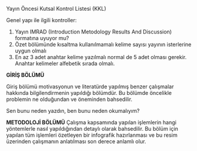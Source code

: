 Yayın Öncesi Kutsal Kontrol Listesi (KKL)

Genel yapı ile ilgili kontroller:

1. Yayın IMRAD (Introduction Metodology Results And Discussion) formatına uyuyor mu?
2. Özet bölümünde kısaltma kullanılmamalı kelime sayısı yayının isterlerine uygun olmalı
3. En az 3 adet anahtar kelime yazılmalı normal de 5 adet olması gerekir. Anahtar kelimeler alfebetik sırada olmalı.


**GİRİŞ BÖLÜMÜ**

Giriş bölümü motivasyonun ve literatürde yapılmış benzer çalışmalar hakkında bilgilendirmenin yapıldığı bölümdür. Bu bölümde öncelikle 
problemin ne olduğundan ve öneminden bahsedilir. 

Sen bunu neden yazdın, ben bunu neden okumalıyım?



**METODOLOJİ  BÖLÜMÜ**
Çalışma kapsamında yapılan işlemlerin hangi yöntemlerle nasıl yapıldığından detaylı olarak bahsedilir. Bu bölüm için yapılan tüm işlemleri özetleyen bir infografik hazırlanması ve bu resim üzerinden çalışmanın anlatılması son derece anlamlı olur.



